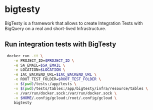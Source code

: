 # bigtesty

BigTesty is a framework that allows to create Integration Tests with BigQuery on a real and short-lived Infrastructure.

## Run integration tests with BigTesty

```bash
 docker run -it \
    -e PROJECT_ID=$PROJECT_ID \
    -e SA_EMAIL=$SA_EMAIL \
    -e LOCATION=$LOCATION \
    -e IAC_BACKEND_URL=$IAC_BACKEND_URL \
    -e ROOT_TEST_FOLDER=$ROOT_TEST_FOLDER \
    -v $(pwd)/tests:/app/tests \
    -v $(pwd)/tests/tables:/app/bigtesty/infra/resource/tables \
    -v /var/run/docker.sock:/var/run/docker.sock \
    -v $HOME/.config/gcloud:/root/.config/gcloud \
    bigtesty
```